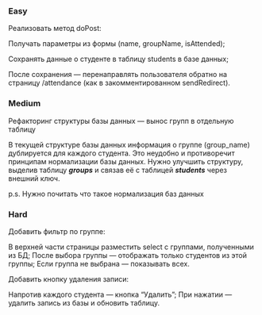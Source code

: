 ### Easy

Реализовать метод doPost:

Получать параметры из формы (name, groupName, isAttended);

Сохранять данные о студенте в таблицу students в базе данных;

После сохранения — перенаправлять пользователя обратно на страницу /attendance (как в закомментированном sendRedirect).

### Medium

Рефакторинг структуры базы данных — вынос групп в отдельную таблицу

В текущей структуре базы данных информация о группе (group_name) дублируется для каждого студента. Это неудобно и противоречит принципам нормализации базы данных. Нужно улучшить структуру, выделив таблицу **_groups_** и связав её с таблицей **_students_** через внешний ключ.

p.s. Нужно почитать что такое нормализация баз данных

### Hard

Добавить фильтр по группе:

В верхней части страницы разместить select с группами, полученными из БД;
После выбора группы — отображать только студентов из этой группы;
Если группа не выбрана — показывать всех.

Добавить кнопку удаления записи:

Напротив каждого студента — кнопка “Удалить”;
При нажатии — удалить запись из базы и обновить таблицу.